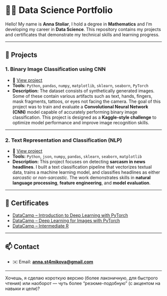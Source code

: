 
# 👩‍💻 Data Science Portfolio

Hello! My name is **Anna Stoliar**, I hold a degree in **Mathematics** and I’m developing my career in **Data Science**.
This repository contains my projects and certificates that demonstrate my technical skills and learning progress.

---

## 🔬 Projects

### 1. Binary Image Classification using CNN

* 📂 [View project](Deep_Learning_Final_Project.ipynb)
* **Tools:** `Python`, `pandas`, `numpy`, `matplotlib`, `sklearn`, `seaborn`, `PyTorch`
* **Description:**
  The dataset consists of synthetically generated images. Some of these contain various artifacts such as text, hands, fingers, mask fragments, tattoos, or eyes not facing the camera.
  The goal of this project was to train and evaluate a **Convolutional Neural Network (CNN)** model capable of accurately performing binary image classification. This project is designed as a **Kaggle-style challenge** to optimize model performance and improve image recognition skills.

---

### 2. Text Representation and Classification (NLP)

* 📂 [View project](SarcasmDetection.ipynb)
* **Tools:** `Python`, `json`, `numpy`, `pandas`, `sklearn`, `seaborn`, `matplotlib`
* **Description:**
  This project focuses on detecting **sarcasm in news headlines**.
  I built a text classification pipeline that vectorizes textual data, trains a machine learning model, and classifies headlines as either *sarcastic* or *non-sarcastic*. The work demonstrates skills in **natural language processing**, **feature engineering**, and **model evaluation**.

---

## 📜 Certificates

* [DataCamp – Introduction to Deep Learning with PyTorch](certificate1.pdf)
* [DataCamp – Deep Learning for Images with PyTorch](certificate.pdf.pdf)
* [DataCamp – Intermediate R](certificate-18.pdf.pdf)

---

## 📫 Contact

* ✉️ Email: **[anna.st4mikova@gmail.com](mailto:anna.st4mikova@gmail.com)**

---

Хочешь, я сделаю короткую версию (более лаконичную, для быстрого чтения) или наоборот — чуть более “резюме-подобную” (с акцентом на навыки и цели)?
